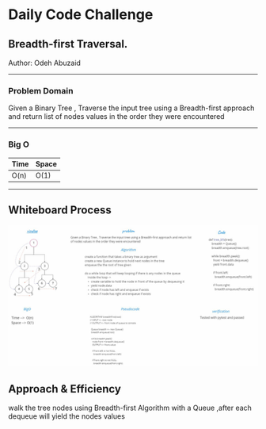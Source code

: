 # Daily Code Challenge

## Breadth-first Traversal.
Author: Odeh Abuzaid

---

### Problem Domain
Given a Binary Tree , Traverse the input tree using a Breadth-first approach and return list of nodes values in the order they were encountered

---
### Big O


| Time | Space |
| :----------- | :----------- |
| O(n)  | O(1) |

---

## Whiteboard Process
<img src="./Capture.JPG" alt="">

## Approach & Efficiency
walk the tree nodes using Breadth-first Algorithm with a Queue ,after each dequeue will yield the nodes values

